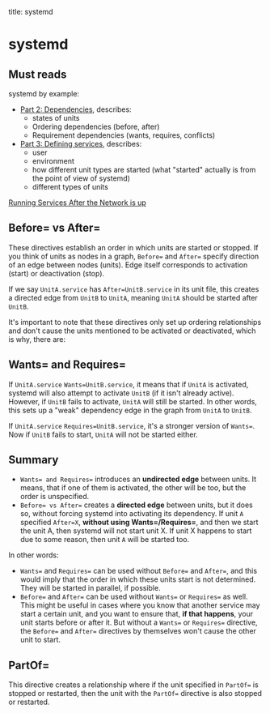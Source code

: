 title: systemd

# **systemd**

## **Must reads**

systemd by example:

* [Part 2: Dependencies](https://seb.jambor.dev/posts/systemd-by-example-part-2-dependencies/), describes:
    * states of units
    * Ordering dependencies (before, after)
    * Requirement dependencies (wants, requires, conflicts)
* [Part 3: Defining services](https://seb.jambor.dev/posts/systemd-by-example-part-3-defining-services/), describes:
    * user
    * environment
    * how different unit types are started (what "started" actually is from the point of view of systemd)
    * different types of units


[Running Services After the Network is up](https://www.freedesktop.org/wiki/Software/systemd/NetworkTarget/)



## **Before= vs After=**

These directives establish an order in which units are started or stopped. If you think of units as nodes in
a graph, `Before=` and `After=` specify direction of an edge between nodes (units). Edge itself corresponds
to activation (start) or deactivation (stop).

If we say `UnitA.service` has `After=UnitB.service` in its unit file, this creates a directed edge from
`UnitB` to `UnitA`, meaning `UnitA` should be started after `UnitB`.

It's important to note that these directives only set up ordering relationships and don't cause the units
mentioned to be activated or deactivated, which is why, there are:


## **Wants= and Requires=**

If `UnitA.service` `Wants=UnitB.service`, it means that if `UnitA` is activated, systemd will also attempt
to activate `UnitB` (if it isn't already active). However, if `UnitB` fails to activate, `UnitA` will still
be started. In other words, this sets up a "weak" dependency edge in the graph from `UnitA` to `UnitB`.

If `UnitA.service` `Requires=UnitB.service`, it's a stronger version of `Wants=`. Now if `UnitB` fails to
start, `UnitA` will not be started either.


## **Summary**

* `Wants= and Requires=` introduces an **undirected edge** between units. It means, that if one of them is
  activated, the other will be too, but the order is
  unspecified.
* `Before= vs After=` creates a **directed edge** between units, but it does so, without forcing systemd into
  activating its dependency. If unit `A` specified `After=X`, **without using Wants=/Requires=**, and then
  we start the unit A, then systemd will not start unit X. If unit X happens to start due to some reason,
  then unit `A` will be started too.

In other words:

* `Wants=` and `Requires=` can be used without `Before=` and `After=`, and this would imply that the order
  in which these units start is not determined. They will be started in parallel, if possible.
* `Before=` and `After=` can be used without `Wants=` or `Requires=` as well. This might be useful in cases
  where you know that another service may start a certain unit, and you want to ensure that,
  **if that happens**, your unit starts before or after it. But without a `Wants=` or `Requires=` directive,
  the `Before=` and `After=` directives by themselves won't cause the other unit to start.


## **PartOf=**

This directive creates a relationship where if the unit specified in `PartOf=` is stopped or restarted, then
the unit with the `PartOf=` directive is also stopped or restarted.

